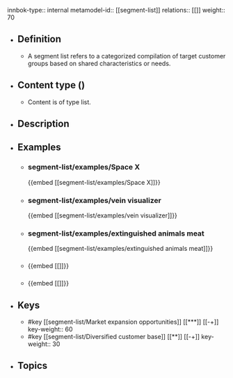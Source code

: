 innbok-type:: internal
metamodel-id:: [[segment-list]]
relations:: [[]]
weight:: 70

- ## Definition
  - A segment list refers to a categorized compilation of target customer groups based on shared characteristics or needs.
- ## Content type ()
  - Content is of type list.
  
- ## Description
- ## Examples
  - ### segment-list/examples/Space X
    {{embed [[segment-list/examples/Space X]]}}
  - ### segment-list/examples/vein visualizer
    {{embed [[segment-list/examples/vein visualizer]]}}
  - ### segment-list/examples/extinguished animals meat
    {{embed [[segment-list/examples/extinguished animals meat]]}}
  - ### 
    {{embed [[]]}}
  - ### 
    {{embed [[]]}}
  
- ## Keys
  - #key [[segment-list/Market expansion opportunities]] [[***]] [[-+]]
    key-weight:: 60
  - #key [[segment-list/Diversified customer base]] [[**]] [[-+]]
    key-weight:: 30
- ## Topics
  

